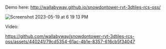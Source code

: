 Demo here: http://wallabyway.github.io/snowdontower-rvt-3dtiles-rcs-oss/


![Screenshot 2023-05-19 at 6 19 13 PM](https://github.com/wallabyway/snowdontower-rvt-3dtiles-rcs-oss/assets/440241/49b4ae24-6612-489d-b1ab-c1f4296eeb07)



Video:

https://github.com/wallabyway/snowdontower-rvt-3dtiles-rcs-oss/assets/440241/79cd5354-61ac-4b1e-8357-616cb5f34047

